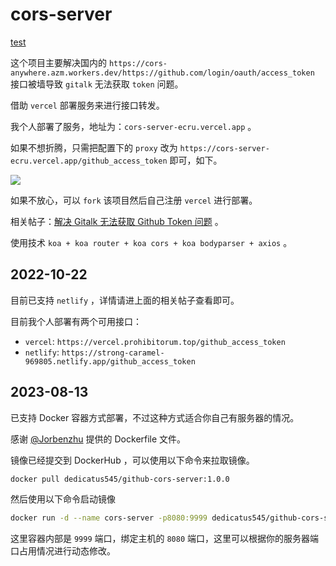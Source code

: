 # cors-server
[test](https://token.yosakisonako.top/)

这个项目主要解决国内的 `https://cors-anywhere.azm.workers.dev/https://github.com/login/oauth/access_token` 接口被墙导致 `gitalk` 无法获取 `token` 问题。

借助 `vercel` 部署服务来进行接口转发。

我个人部署了服务，地址为：`cors-server-ecru.vercel.app` 。

如果不想折腾，只需把配置下的 `proxy` 改为 `https://cors-server-ecru.vercel.app/github_access_token` 即可，如下。

![](https://fastly.jsdelivr.net/gh/Dedicatus546/image@main/2022/07/26/202207261450438.avif)

如果不放心，可以 `fork` 该项目然后自己注册 `vercel` 进行部署。

相关帖子：[解决 Gitalk 无法获取 Github Token 问题](https://prohibitorum.top/7cc2c97a15b4.html) 。

使用技术 `koa + koa router + koa cors + koa bodyparser + axios` 。

## 2022-10-22

目前已支持 `netlify` ，详情请进上面的相关帖子查看即可。

目前我个人部署有两个可用接口：

- `vercel`: `https://vercel.prohibitorum.top/github_access_token` 
- `netlify`: `https://strong-caramel-969805.netlify.app/github_access_token`

## 2023-08-13

已支持 Docker 容器方式部署，不过这种方式适合你自己有服务器的情况。

感谢 [@Jorbenzhu](https://github.com/jorben) 提供的 Dockerfile 文件。

镜像已经提交到 DockerHub ，可以使用以下命令来拉取镜像。

```bash
docker pull dedicatus545/github-cors-server:1.0.0
```

然后使用以下命令启动镜像

```bash
docker run -d --name cors-server -p8080:9999 dedicatus545/github-cors-server:1.0.0
```

这里容器内部是 `9999` 端口，绑定主机的 `8080` 端口，这里可以根据你的服务器端口占用情况进行动态修改。
